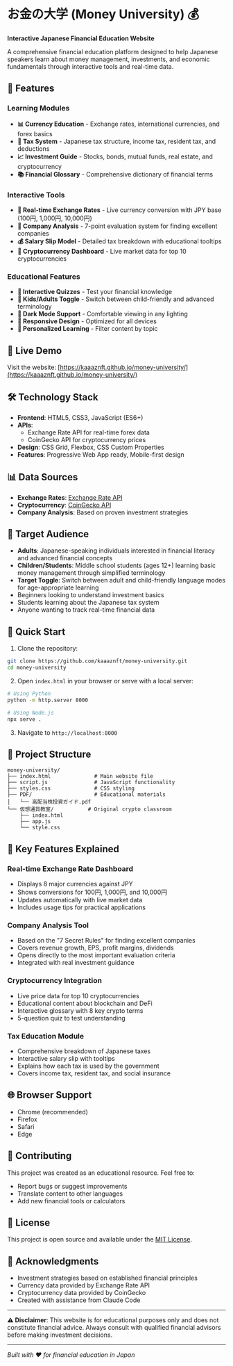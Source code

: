 # お金の大学 (Money University) 💰

**Interactive Japanese Financial Education Website**

A comprehensive financial education platform designed to help Japanese speakers learn about money management, investments, and economic fundamentals through interactive tools and real-time data.

## 🌟 Features

### Learning Modules
- **📊 Currency Education** - Exchange rates, international currencies, and forex basics
- **💸 Tax System** - Japanese tax structure, income tax, resident tax, and deductions
- **📈 Investment Guide** - Stocks, bonds, mutual funds, real estate, and cryptocurrency
- **📚 Financial Glossary** - Comprehensive dictionary of financial terms

### Interactive Tools
- **🔄 Real-time Exchange Rates** - Live currency conversion with JPY base (100円, 1,000円, 10,000円)
- **🏢 Company Analysis** - 7-point evaluation system for finding excellent companies
- **💰 Salary Slip Model** - Detailed tax breakdown with educational tooltips
- **💎 Cryptocurrency Dashboard** - Live market data for top 10 cryptocurrencies

### Educational Features
- **🧠 Interactive Quizzes** - Test your financial knowledge
- **👥 Kids/Adults Toggle** - Switch between child-friendly and advanced terminology
- **🌙 Dark Mode Support** - Comfortable viewing in any lighting
- **📱 Responsive Design** - Optimized for all devices
- **🎯 Personalized Learning** - Filter content by topic

## 🚀 Live Demo

Visit the website: [https://kaaaznft.github.io/money-university/](https://kaaaznft.github.io/money-university/)

## 🛠️ Technology Stack

- **Frontend**: HTML5, CSS3, JavaScript (ES6+)
- **APIs**: 
  - Exchange Rate API for real-time forex data
  - CoinGecko API for cryptocurrency prices
- **Design**: CSS Grid, Flexbox, CSS Custom Properties
- **Features**: Progressive Web App ready, Mobile-first design

## 📊 Data Sources

- **Exchange Rates**: [Exchange Rate API](https://exchangerate-api.com/)
- **Cryptocurrency**: [CoinGecko API](https://www.coingecko.com/en/api)
- **Company Analysis**: Based on proven investment strategies

## 🎯 Target Audience

- **Adults**: Japanese-speaking individuals interested in financial literacy and advanced financial concepts
- **Children/Students**: Middle school students (ages 12+) learning basic money management through simplified terminology
- **Target Toggle**: Switch between adult and child-friendly language modes for age-appropriate learning
- Beginners looking to understand investment basics
- Students learning about the Japanese tax system
- Anyone wanting to track real-time financial data

## 🔧 Quick Start

1. Clone the repository:
```bash
git clone https://github.com/kaaaznft/money-university.git
cd money-university
```

2. Open `index.html` in your browser or serve with a local server:
```bash
# Using Python
python -m http.server 8000

# Using Node.js
npx serve .
```

3. Navigate to `http://localhost:8000`

## 📁 Project Structure

```
money-university/
├── index.html              # Main website file
├── script.js               # JavaScript functionality
├── styles.css              # CSS styling
├── PDF/                    # Educational materials
│   └── 高配当株投資ガイド.pdf
└── 仮想通貨教室/           # Original crypto classroom
    ├── index.html
    ├── app.js
    └── style.css
```

## 🎨 Key Features Explained

### Real-time Exchange Rate Dashboard
- Displays 8 major currencies against JPY
- Shows conversions for 100円, 1,000円, and 10,000円
- Updates automatically with live market data
- Includes usage tips for practical applications

### Company Analysis Tool
- Based on the "7 Secret Rules" for finding excellent companies
- Covers revenue growth, EPS, profit margins, dividends
- Opens directly to the most important evaluation criteria
- Integrated with real investment guidance

### Cryptocurrency Integration
- Live price data for top 10 cryptocurrencies
- Educational content about blockchain and DeFi
- Interactive glossary with 8 key crypto terms  
- 5-question quiz to test understanding

### Tax Education Module
- Comprehensive breakdown of Japanese taxes
- Interactive salary slip with tooltips
- Explains how each tax is used by the government
- Covers income tax, resident tax, and social insurance

## 🌐 Browser Support

- Chrome (recommended)
- Firefox
- Safari
- Edge

## 🤝 Contributing

This project was created as an educational resource. Feel free to:
- Report bugs or suggest improvements
- Translate content to other languages
- Add new financial tools or calculators

## 📄 License

This project is open source and available under the [MIT License](LICENSE).

## 🙏 Acknowledgments

- Investment strategies based on established financial principles
- Currency data provided by Exchange Rate API
- Cryptocurrency data provided by CoinGecko
- Created with assistance from Claude Code

---

**⚠️ Disclaimer**: This website is for educational purposes only and does not constitute financial advice. Always consult with qualified financial advisors before making investment decisions.

---

*Built with ❤️ for financial education in Japan*